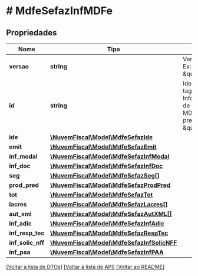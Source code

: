 # # MdfeSefazInfMDFe

## Propriedades

Nome | Tipo | Descrição | Comentários
------------ | ------------- | ------------- | -------------
**versao** | **string** | Versão do leiaute.  Ex: \&quot;3.00\&quot;. |
**id** | **string** | Identificador da tag a ser assinada.  Informar a chave de acesso do MDF-e e precedida do literal \&quot;MDFe\&quot;. | [optional]
**ide** | [**\NuvemFiscal\Model\MdfeSefazIde**](MdfeSefazIde.md) |  |
**emit** | [**\NuvemFiscal\Model\MdfeSefazEmit**](MdfeSefazEmit.md) |  |
**inf_modal** | [**\NuvemFiscal\Model\MdfeSefazInfModal**](MdfeSefazInfModal.md) |  |
**inf_doc** | [**\NuvemFiscal\Model\MdfeSefazInfDoc**](MdfeSefazInfDoc.md) |  |
**seg** | [**\NuvemFiscal\Model\MdfeSefazSeg[]**](MdfeSefazSeg.md) |  | [optional]
**prod_pred** | [**\NuvemFiscal\Model\MdfeSefazProdPred**](MdfeSefazProdPred.md) |  | [optional]
**tot** | [**\NuvemFiscal\Model\MdfeSefazTot**](MdfeSefazTot.md) |  |
**lacres** | [**\NuvemFiscal\Model\MdfeSefazLacres[]**](MdfeSefazLacres.md) |  | [optional]
**aut_xml** | [**\NuvemFiscal\Model\MdfeSefazAutXML[]**](MdfeSefazAutXML.md) |  | [optional]
**inf_adic** | [**\NuvemFiscal\Model\MdfeSefazInfAdic**](MdfeSefazInfAdic.md) |  | [optional]
**inf_resp_tec** | [**\NuvemFiscal\Model\MdfeSefazRespTec**](MdfeSefazRespTec.md) |  | [optional]
**inf_solic_nff** | [**\NuvemFiscal\Model\MdfeSefazInfSolicNFF**](MdfeSefazInfSolicNFF.md) |  | [optional]
**inf_paa** | [**\NuvemFiscal\Model\MdfeSefazInfPAA**](MdfeSefazInfPAA.md) |  | [optional]

[[Voltar à lista de DTOs]](../../README.md#models) [[Voltar à lista de API]](../../README.md#endpoints) [[Voltar ao README]](../../README.md)
